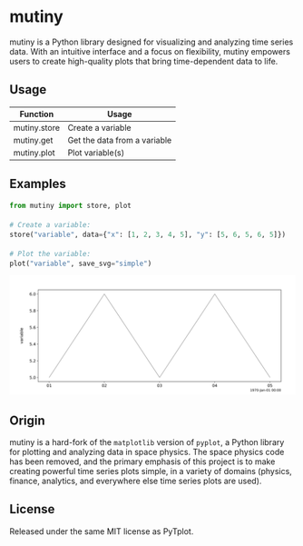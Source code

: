 # mutiny

mutiny is a Python library designed for visualizing and analyzing time series data. With an intuitive interface and a focus on flexibility, mutiny empowers users to create high-quality plots that bring time-dependent data to life.

## Usage

| Function | Usage |
| --- | --- | 
| mutiny.store| Create a variable |
| mutiny.get | Get the data from a variable |
| mutiny.plot | Plot variable(s) |

## Examples

```python
from mutiny import store, plot

# Create a variable:
store("variable", data={"x": [1, 2, 3, 4, 5], "y": [5, 6, 5, 6, 5]})

# Plot the variable:
plot("variable", save_svg="simple")
```

![Simple example](examples/simple.svg)

## Origin

mutiny is a hard-fork of the `matplotlib` version of `pyplot`, a Python library for plotting and analyzing data in space physics. The space physics code has been removed, and the primary emphasis of this project is to make creating powerful time series plots simple, in a variety of domains (physics, finance, analytics, and everywhere else time series plots are used).

## License

Released under the same MIT license as PyTplot.

